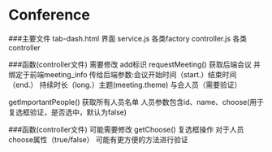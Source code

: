 # Conference
###主要文件
tab-dash.html 界面
service.js  各类factory
controller.js  各类controller

###函数(controller文件) 需要修改 add标识
requestMeeting()
获取后端会议 并绑定于前端meeting_info
传给后端参数:会议开始时间（start.）结束时间（end.） 持续时长（long.）主题(meeting.theme) 与会人员（需要验证）

getImportantPeople()
获取所有人员名单 
人员参数包含id、name、choose(用于复选框验证，是否选中，默认为false)


###函数(controller文件) 可能需要修改
getChoose()
复选框操作 对于人员choose属性（true/false）
可能有更方便的方法进行验证
